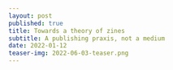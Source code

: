 ```yaml
---
layout: post
published: true
title: Towards a theory of zines
subtitle: A publishing praxis, not a medium
date: 2022-01-12
teaser-img: 2022-06-03-teaser.png
---
```


